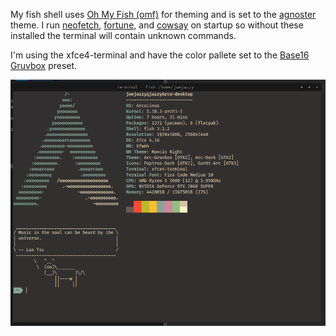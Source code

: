 My fish shell uses [Oh My Fish (omf)](https://github.com/oh-my-fish/oh-my-fish) for theming and is set to the [agnoster](https://github.com/oh-my-fish/theme-agnoster) theme.
I run [neofetch](https://github.com/oh-my-fish/theme-agnoster), [fortune](https://wiki.archlinux.org/index.php/Fortune), and [cowsay](https://archlinux.org/packages/extra/any/cowsay/) on startup so without these installed the terminal will contain unknown commands.

I'm using the xfce4-terminal and have the color pallete set to the [Base16 Gruvbox](https://github.com/afq984/base16-xfce4-terminal) preset.

![terminal preview](xfceterminal.png)